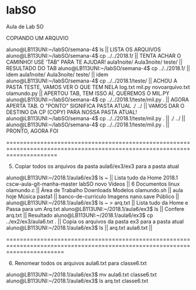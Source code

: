 # labSO
Aula de Lab SO

COPIANDO UM ARQUVIO

aluno@LB113UNI:~/labSO/semana-4$ ls                               || LISTA OS ARQUIVOS
aluno@LB113UNI:~/labSO/semana-4$ cp ../../2018.1/                 || TENTA ACHAR O CAMINHO! USE 'TAB" PARA TE AJUDAR!
aula1noite/ Aula3noite/ teste/                                    || RESULTADO DO TAB
aluno@LB113UNI:~/labSO/semana-4$ cp ../../2018.1/                 || idem
aula1noite/ Aula3noite/ teste/                                    || idem
aluno@LB113UNI:~/labSO/semana-4$ cp ../../2018.1/teste/           || ACHOU A PASTA TESTE, VAMOS VER O QUE TEM NELA
log.txt          mil.py           novoarquivo.txt  olamundo.py    || APERTOU TAB, TEM ISSO AÍ, QUEREMOS O MIL.PY
aluno@LB113UNI:~/labSO/semana-4$ cp ../../2018.1/teste/mil.py .   || AGORA APERTA TAB. O "PONTO" SIGNIFICA PASTA ATUAL
./  ../                                                           || VAMOS DAR O DESTINO DA CP (COPY) PARA NOSSA PASTA ATUAL!
aluno@LB113UNI:~/labSO/semana-4$ cp ../../2018.1/teste/mil.py .   || 
./  ../                                                           ||
aluno@LB113UNI:~/labSO/semana-4$ cp ../../2018.1/teste/mil.py .   || PRONTO, AGORA FOI

===========================================================================================================================

5. Copiar todos os arquivos da pasta aula6/ex3/ex3 para a pasta atual

aluno@LB113UNI:~/2018.1/aula6/ex3$ ls ~                                 || Lista tudo da Home 
2018.1		    cscw-aula-git-manha-master	labSO	   novo		Vídeos        ||
6		    Documentos			linux	   olamundo.c                             ||
Área de Trabalho    Downloads			Modelos    olamundo.sh                ||
aula		    hoje			Música	   pasta1                                 ||
banco-de-curriculo  Imagens			nano.save  Público                      ||
aluno@LB113UNI:~/2018.1/aula6/ex3$ ls ~ > arq.txt                       || Lista tudo da Home e Passa para um Arq.txt
aluno@LB113UNI:~/2018.1/aula6/ex3$ ls                                   || Confere
arq.txt                                                                 || Resultado
aluno@LB113UNI:~/2018.1/aula6/ex3$ cp ../ex2/ex3/aula6.txt .            || Copia os arquivos da pasta ex3 para a pasta atual
aluno@LB113UNI:~/2018.1/aula6/ex3$ ls                                   ||
arq.txt  aula6.txt                                                      ||

=============================================================================================================================

6. Renomear todos os arquivos aula6.txt para classe6.txt

aluno@LB113UNI:~/2018.1/aula6/ex3$ mv aula6.txt classe6.txt
aluno@LB113UNI:~/2018.1/aula6/ex3$ ls
arq.txt  classe6.txt

  
